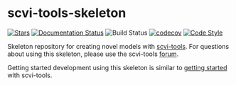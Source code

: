 # scvi-tools-skeleton

[![Stars](https://img.shields.io/github/stars/YosefLab/scvi-tools-skeleton?logo=GitHub&color=yellow)](https://github.com/YosefLab/scvi-tools/stargazers)
[![Documentation Status](https://readthedocs.org/projects/scvi-tools-skeleton/badge/?version=latest)](https://scvi-tools-skeleton.readthedocs.io/en/stable/?badge=stable)
![Build Status](https://github.com/YosefLab/scvi-tools-skeleton/workflows/scvi-tools-skeleton/badge.svg)
[![codecov](https://codecov.io/gh/YosefLab/scvi-tools-skeleton/branch/main/graph/badge.svg?token=BGI9Z8R11R)](https://codecov.io/gh/YosefLab/scvi-tools-skeleton)
[![Code Style](https://img.shields.io/badge/code%20style-black-000000.svg)](https://github.com/python/black)

Skeleton repository for creating novel models with
[scvi-tools](https://www.scvi-tools.org/en/stable/). For questions about
using this skeleton, please use the scvi-tools
[forum](https://discourse.scvi-tools.org/).


Getting started development using this skeleton is similar to [getting started](https://docs.scvi-tools.org/en/stable/contributing/index.html) with scvi-tools.
